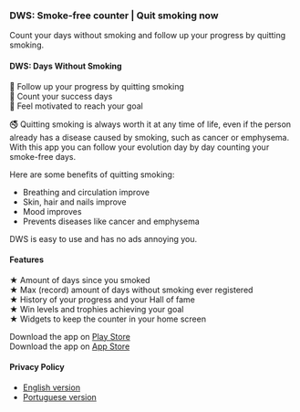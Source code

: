### DWS: Smoke-free counter | Quit smoking now

Count your days without smoking and follow up your progress by quitting smoking.  

#### DWS: Days Without Smoking

🎯 Follow up your progress by quitting smoking  
💪 Count your success days  
🙌 Feel motivated to reach your goal  

🚭 Quitting smoking is always worth it at any time of life, even if the person already has a disease caused by smoking, such as cancer or emphysema. With this app you can follow your evolution day by day counting your smoke-free days.  

Here are some benefits of quitting smoking:  

 - Breathing and circulation improve  
 - Skin, hair and nails improve  
 - Mood improves  
 - Prevents diseases like cancer and emphysema  

DWS is easy to use and has no ads annoying you.   

#### Features 

 ★ Amount of days since you smoked  
 ★ Max (record) amount of days without smoking ever registered  
 ★ History of your progress and your Hall of fame    
 ★ Win levels and trophies achieving your goal  
 ★ Widgets to keep the counter in your home screen  

Download the app on [Play Store](https://play.google.com/store/apps/details?id=tech.tcsolution.dws)  
Download the app on [App Store](https://apps.apple.com/br/app/dws-contador-antifumo/id1543903148)  

#### Privacy Policy

* [English version](https://techtcs.github.io/tcsdocs/apps/dws/privacyPolicy/privacy_policy-en.html)  
* [Portuguese version](https://techtcs.github.io/tcsdocs/apps/dws/privacyPolicy/privacy_policy-pt.html)  